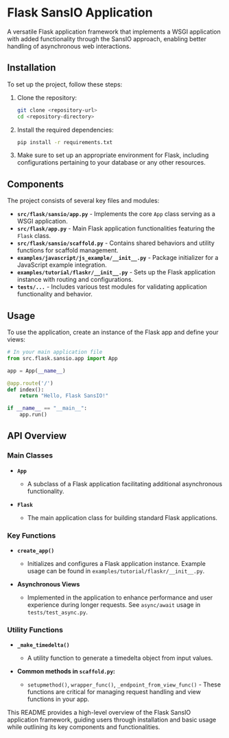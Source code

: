 # Flask SansIO Application
A versatile Flask application framework that implements a WSGI application with added functionality through the SansIO approach, enabling better handling of asynchronous web interactions.

## Installation
To set up the project, follow these steps:

1. Clone the repository:
   ```bash
   git clone <repository-url>
   cd <repository-directory>
   ```

2. Install the required dependencies:
   ```bash
   pip install -r requirements.txt
   ```

3. Make sure to set up an appropriate environment for Flask, including configurations pertaining to your database or any other resources.

## Components
The project consists of several key files and modules:

- **`src/flask/sansio/app.py`** - Implements the core `App` class serving as a WSGI application.
- **`src/flask/app.py`** - Main Flask application functionalities featuring the `Flask` class.
- **`src/flask/sansio/scaffold.py`** - Contains shared behaviors and utility functions for scaffold management.
- **`examples/javascript/js_example/__init__.py`** - Package initializer for a JavaScript example integration.
- **`examples/tutorial/flaskr/__init__.py`** - Sets up the Flask application instance with routing and configurations.
- **`tests/...`** - Includes various test modules for validating application functionality and behavior.

## Usage
To use the application, create an instance of the Flask app and define your views:

```python
# In your main application file
from src.flask.sansio.app import App

app = App(__name__)

@app.route('/')
def index():
    return "Hello, Flask SansIO!"

if __name__ == "__main__":
    app.run()
```

## API Overview

### Main Classes
- **`App`**
  - A subclass of a Flask application facilitating additional asynchronous functionality.
  
- **`Flask`**
  - The main application class for building standard Flask applications.

### Key Functions
- **`create_app()`**
  - Initializes and configures a Flask application instance. Example usage can be found in `examples/tutorial/flaskr/__init__.py`.

- **Asynchronous Views**
  - Implemented in the application to enhance performance and user experience during longer requests. See `async/await` usage in `tests/test_async.py`.

### Utility Functions
- **`_make_timedelta()`**
  - A utility function to generate a timedelta object from input values.

- **Common methods in `scaffold.py`:**
  - `setupmethod()`, `wrapper_func()`, `_endpoint_from_view_func()` - These functions are critical for managing request handling and view functions in your app.

This README provides a high-level overview of the Flask SansIO application framework, guiding users through installation and basic usage while outlining its key components and functionalities.